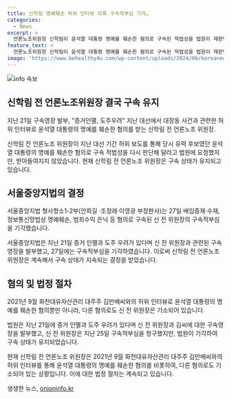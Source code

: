 ```yaml
---
title: 신학림 명예훼손 허위 인터뷰 의혹 구속적부심 기각…
categories:
  - News
excerpt: >
  언론노조위원장 신학림이 윤석열 대통령 명예를 훼손한 혐의로 구속된 적법성을 법원이 재판단하여 구속적부심을 기각했다. 신 위원장은 허위 보도로 윤 대통령의 명예를 훼손한 혐의와 도주 의심 등으로 구속영장이 발부된 상태로, 자신의 혐의를 부인하고 있다. 이에 대한 관심이 높아지고 있는 가운데, 해당 논란은 계속해서 확산될 전망이다. (150자)
feature_text: >
  언론노조위원장 신학림이 윤석열 대통령 명예를 훼손한 혐의로 구속된 적법성을 법원이 재판단하여 구속적부심을 기각했다. 신 위원장은 허위 보도로 윤 대통령의 명예를 훼손한 혐의와 도주 의심 등으로 구속영장이 발부된 상태로, 자신의 혐의를 부인하고 있다. 이에 대한 관심이 높아지고 있는 가운데, 해당 논란은 계속해서 확산될 전망이다. (150자)
image: 'https://www.behealthy4u.com/wp-content/uploads/2024/06/koreanews.jpg'
---
```


<p><img src="https://www.behealthy4u.com/wp-content/uploads/2024/06/koreanews.jpg" alt="info 속보" /></p>

<h2 data-ke-size="size26">신학림 전 언론노조위원장 결국 구속 유지</h2>

<p data-ke-size="size16">지난 21일 구속영장 발부, "증거인멸, 도주우려" 지난 대선에서 대장동 사건과 관련한 허위 인터뷰로 윤석열 대통령의 명예를 훼손한 혐의를 받는 신학림 전 언론노조 위원장.</p>

<p>신학림 전 언론노조 위원장이 지난 대선 기간 허위 보도를 통해 당시 유력 후보였던 윤석열 대통령의 명예를 훼손한 혐의로 구속 적법성을 다시 판단해 달라고 법원에 요청했지만, 받아들여지지 않았습니다. 현재 신학림 전 언론노조 위원장은 구속 상태가 유지되고 있습니다.</p>

<h2 data-ke-size="size26">서울중앙지법의 결정</h2>

<p data-ke-size="size16">서울중앙지법 형사항소1-2부(안희길 ·조정래·이영광 부장판사)는 27일 배임증재·수재, 정보통신망법상 명예훼손, 범죄수익 은닉 등 혐의로 구속된 신 전 위원장의 구속적부심을 기각했습니다.</p>

<p>서울중앙지법은 지난 21일 증거 인멸과 도주 우려가 있다며 신 전 위원장과 관련된 구속영장을 발부했고, 27일에는 구속적부심을 기각하였습니다. 이로써 신학림 전 언론노조 위원장은 계속해서 구속 상태가 지속되는 결정을 받았습니다.</p>

<h2 data-ke-size="size26">혐의 및 법정 절차</h2>

<p data-ke-size="size16">2021년 9월 화천대유자산관리 대주주 김만배씨와의 허위 인터뷰로 윤석열 대통령의 명예를 훼손한 혐의뿐만 아니라, 다른 혐의로도 신 전 위원장은 기소되어 있습니다.</p>

<p data-ke-size="size16">법원은 지난 21일에 증거 인멸과 도주 우려가 있다며 신 전 위원장과 김씨에 대한 구속영장을 발부했고, 신 전 위원장은 지난 25일 구속적부심을 청구했지만, 법원이 기각하여 구속 상태가 유지되었습니다.</p>

<p>현재 신학림 전 언론노조 위원장은 2021년 9월 화천대유자산관리 대주주 김만배씨와의 허위 인터뷰를 통해 윤석열 대통령의 명예를 훼손한 혐의를 비롯하여, 다른 혐의로도 기소되어 있는 상황입니다. 이에 대한 법정 절차는 계속되고 있습니다.</p>
생생한 뉴스, <a href="https://onioninfo.kr" rel="dofollow">onioninfo.kr</a>


